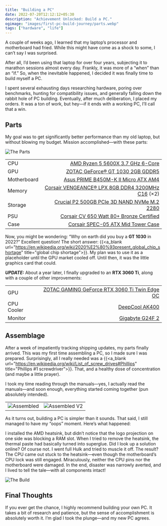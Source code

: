 ```yaml
---
title: "Building a PC"
date: 2022-07-20T12:12:12+05:30
description: "Achievement Unlocked: Build a PC."
ogimage: "images/first-pc-build-journey/parts.webp"
tags: ["hardware", "life"]
---
```

A couple of weeks ago, I learned that my laptop’s processor and motherboard had fried. While this might have come as a shock to some, I can’t say I was surprised.

After all, I’d been using that laptop for over four years, subjecting it to marathon sessions almost every day. Frankly, it was more of a “when” than an “if.” So, when the inevitable happened, I decided it was finally time to build myself a PC.

I spent several exhausting days researching hardware, poring over benchmarks, hunting for compatibility issues, and generally falling down the rabbit hole of PC building. Eventually, after much deliberation, I placed my orders. It was a ton of work, but hey—if it ends with a working PC, I’ll call that a win.

## Parts
My goal was to get significantly better performance than my old laptop, but without blowing my budget. Mission accomplished—with these parts:

![The Parts](images/first-pc-build-journey/parts.webp)

| | |
| :- | -: |
| CPU | [AMD Ryzen 5 5600X 3.7 GHz 6-Core](https://www.amd.com/en/products/cpu/amd-ryzen-5-5600x) |
| GPU | [ZOTAC GeForce® GT 1030 2GB GDDR5](https://www.zotac.com/us/product/graphics_card/zotac-geforce-gt-1030-2gb-gddr5-hdmi-vga-low-profile) |
| Motherboard | [Asus PRIME B450M-K II Micro ATX AM4](https://www.asus.com/Motherboards-Components/Motherboards/PRIME/PRIME-B450M-K-II/) |
| Memory | [Corsair VENGEANCE® LPX 8GB DDR4 3200MHz C16](https://www.corsair.com/eu/en/Categories/Products/Memory/VENGEANCE-LPX/p/CMK8GX4M1Z3200C16) (×2) |
| Storage | [Crucial P2 500GB PCIe 3D NAND NVMe M.2 2280](https://www.crucial.in/ssd/p2/CT500P2SSD8) |
| PSU | [Corsair CV 650 Watt 80+ Bronze Certified](https://www.corsair.com/us/en/Categories/Products/Power-Supply-Units/Power-Supply-Units-General-Purpose/CV-Series/p/CP-9020211-NA) |
| Case | [Corsair SPEC-05 ATX Mid Tower Case](https://www.corsair.com/ww/en/Categories/Products/Cases/Mid-Tower-ATX-Cases/Carbide-Series-SPEC-05-Mid-Tower-Gaming-Case-%E2%80%94-Black/p/CC-9011138-WW) |

Now, you might be wondering: “Why on earth did you buy a **GT 1030** in 2022?” Excellent question! The short answer: {{<a_blank url="https://en.wikipedia.org/wiki/2020%E2%80%93present_global_chip_shortage" title="global chip shortage">}}. My plan was to use it as a placeholder until the GPU market cooled off. Until then, it was the little graphics card that could.

**_UPDATE:_** About a year later, I finally upgraded to an **RTX 3060 Ti**, along with a couple of other improvements:

| | |
| :- | -: |
| GPU | [ZOTAC GAMING GeForce RTX 3060 Ti Twin Edge OC](https://www.zotac.com/us/product/graphics_card/zotac-gaming-geforce-rtx-3060-ti-twin-edge-oc) |
| CPU Cooler | [DeepCool AK400](https://www.deepcool.com/products/Cooling/cpuaircoolers/AK400-Performance-CPU-Cooler-1700-AM5/2021/15222.shtml) |
| Monitor | [Gigabyte G24F 2](https://www.gigabyte.com/Monitor/G24F-2/) |

## Assemblage
After a week of impatiently tracking shipping updates, my parts finally arrived. This was my first time assembling a PC, so I made sure I was prepared. Surprisingly, all I really needed was a {{<a_blank url="https://en.wikipedia.org/wiki/List_of_screw_drives#Phillips" title="Phillips #1 screwdriver">}}. That, and a healthy dose of concentration (and maybe a little prayer).

I took my time reading through the manuals—yes, I actually read the manuals—and soon enough, everything started coming together (pun absolutely intended).

| | |
| :-: | :-: |
| ![Assembled](images/first-pc-build-journey/assembled.webp "Version 1.0") | ![Assembled V2](images/first-pc-build-journey/assembledV2.webp "Version 2.0") |

As it turns out, building a PC is simpler than it sounds. That said, I still managed to have my “oops” moment. Here’s what happened:

I installed the AMD heatsink, but didn’t notice that the logo projection on one side was blocking a RAM slot. When I tried to remove the heatsink, the thermal paste had basically turned into superglue. Did I look up a solution online? Of course not. I went full Hulk and tried to muscle it off. The result? The CPU came out stuck to the heatsink—even though the motherboard’s CPU lock was still engaged. Miraculously, neither the CPU pins nor the motherboard were damaged. In the end, disaster was narrowly averted, and I lived to tell the tale—with all components intact!

![The Build](images/first-pc-build-journey/build.webp 'Translation: "Hello, World!"')

## Final Thoughts
If you ever get the chance, I highly recommend building your own PC. It takes a bit of research and patience, but the sense of accomplishment is absolutely worth it. I’m glad I took the plunge—and my new PC agrees.

